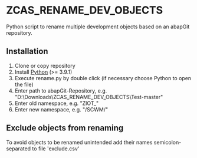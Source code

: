 # ZCAS_RENAME_DEV_OBJECTS

Python script to rename multiple development objects based on an abapGit repository.

## Installation
1. Clone or copy repository
2. Install <a href="https://www.python.org/downloads/" target="_blank">Python</a> (>= 3.9.1)
3. Execute rename.py by double click (if necessary choose Python to open the file)
4. Enter path to abapGit-Repository, e.g. "D:\Downloads\ZCAS_RENAME_DEV_OBJECTS\Test-master"
5. Enter old namespace, e.g. "ZIOT_"
6. Enter new namespace, e.g. "/SCWM/"

## Exclude objects from renaming
To avoid objects to be renamed unintended add their names semicolon-separated to file 'exclude.csv'
